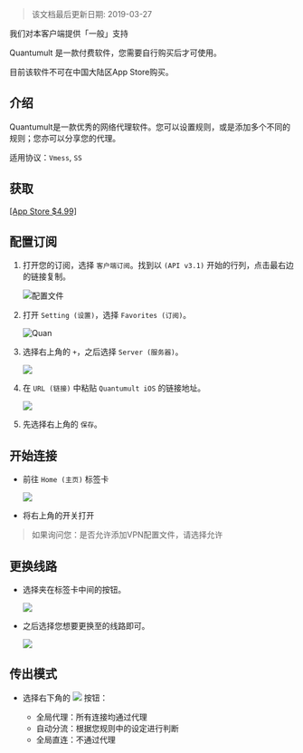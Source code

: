 > 该文档最后更新日期: 2019-03-27

<p class="info">我们对本客户端提供「一般」支持</p>
<p class="tip">Quantumult 是一款付费软件，您需要自行购买后才可使用。</p>
<p class="tip">目前该软件不可在中国大陆区App Store购买。</p>

## 介绍

Quantumult是一款优秀的网络代理软件。您可以设置规则，或是添加多个不同的规则；您亦可以分享您的代理。

适用协议：`Vmess`, `SS`

## 获取

[[App Store $4.99]](https://itunes.apple.com/us/app/quantumult/id1252015438?mt=8)

## 配置订阅

1. 打开您的订阅，选择 `客户端订阅`。找到以 `(API v3.1)` 开始的行列，点击最右边的链接复制。

	![配置文件](https://img.niconode.co/2019032708491254625ZagvDe8cGAtz87p.png)

2. 打开 `Setting (设置)`，选择 `Favorites (订阅)`。

	![Quan](https://img.niconode.co/2018120915390988194v74tvSTm33P0Kxd.png)
		
3. 选择右上角的 `+`，之后选择 `Server (服务器)`。

	![](https://img.niconode.co/2018120915410134962yP979gF7aZeVwxl.jpeg)
	
4. 在 `URL (链接)` 中粘贴 `Quantumult iOS` 的链接地址。

	![](https://img.niconode.co/2018120915422865336jGZ0CpK2oaOFuyu.jpeg)
	
5. 先选择右上角的 `保存`。


## 开始连接

- 前往 `Home (主页)` 标签卡

	![](https://img.niconode.co/20181209154414428574VRptei6sadP1LQ.jpg)
	
- 将右上角的开关打开
> 如果询问您：是否允许添加VPN配置文件，请选择允许

## 更换线路

- 选择夹在标签卡中间的按钮。

	![](https://img.niconode.co/20181209154622477483C7drZgNNx33wa8.png)
	
- 之后选择您想要更换至的线路即可。

	![](https://img.niconode.co/2018120915470342245l2lLLbYSXXYq3Xh.png)
## 传出模式

- 选择右下角的 ![](https://img.niconode.co/2018120915452147240CGKFJvYCm0MoIdE.png) 按钮：
	
	- 全局代理：所有连接均通过代理
	- 自动分流：根据您规则中的设定进行判断
	- 全局直连：不通过代理
